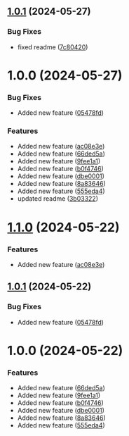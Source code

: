## [1.0.1](https://github.com/clouddrove-sandbox/auto-release-qms/compare/v1.0.0...v1.0.1) (2024-05-27)


### Bug Fixes

* fixed readme ([7c80420](https://github.com/clouddrove-sandbox/auto-release-qms/commit/7c804204ef85cf95bf17c2f060871f591085bb37))

# 1.0.0 (2024-05-27)


### Bug Fixes

* Added new feature ([05478fd](https://github.com/clouddrove-sandbox/auto-release-qms/commit/05478fddfc8d5ca9e2da8ff8683112828fc26477))


### Features

* Added new feature ([ac08e3e](https://github.com/clouddrove-sandbox/auto-release-qms/commit/ac08e3e2cd929d6483bd13d424358fa2f168a8b6))
* Added new feature ([66ded5a](https://github.com/clouddrove-sandbox/auto-release-qms/commit/66ded5ad496ded518aeae429716c48f29eb7c266))
* Added new feature ([9fee1a1](https://github.com/clouddrove-sandbox/auto-release-qms/commit/9fee1a17a926ace72b129b1f3dcff819cf18502d))
* Added new feature ([b0f4746](https://github.com/clouddrove-sandbox/auto-release-qms/commit/b0f4746ed398d58b501b9e9a5eff00ffca2fe52f))
* Added new feature ([dbe0001](https://github.com/clouddrove-sandbox/auto-release-qms/commit/dbe0001d6b6a699f0624a81a5211a794c8c7559d))
* Added new feature ([8a83646](https://github.com/clouddrove-sandbox/auto-release-qms/commit/8a83646b17ff6bb2562cce53057b93d105195b98))
* Added new feature ([555eda4](https://github.com/clouddrove-sandbox/auto-release-qms/commit/555eda441dfb77278919bf846f201be1b6bafa59))
* updated readme ([3b03322](https://github.com/clouddrove-sandbox/auto-release-qms/commit/3b03322e9396ffba7691ff52b3f9701194f0cf87))

# [1.1.0](https://github.com/clouddrove-sandbox/auto-release-qms/compare/v1.0.1...v1.1.0) (2024-05-22)


### Features

* Added new feature ([ac08e3e](https://github.com/clouddrove-sandbox/auto-release-qms/commit/ac08e3e2cd929d6483bd13d424358fa2f168a8b6))

## [1.0.1](https://github.com/clouddrove-sandbox/auto-release-qms/compare/v1.0.0...v1.0.1) (2024-05-22)


### Bug Fixes

* Added new feature ([05478fd](https://github.com/clouddrove-sandbox/auto-release-qms/commit/05478fddfc8d5ca9e2da8ff8683112828fc26477))

# 1.0.0 (2024-05-22)


### Features

* Added new feature ([66ded5a](https://github.com/clouddrove-sandbox/auto-release-qms/commit/66ded5ad496ded518aeae429716c48f29eb7c266))
* Added new feature ([9fee1a1](https://github.com/clouddrove-sandbox/auto-release-qms/commit/9fee1a17a926ace72b129b1f3dcff819cf18502d))
* Added new feature ([b0f4746](https://github.com/clouddrove-sandbox/auto-release-qms/commit/b0f4746ed398d58b501b9e9a5eff00ffca2fe52f))
* Added new feature ([dbe0001](https://github.com/clouddrove-sandbox/auto-release-qms/commit/dbe0001d6b6a699f0624a81a5211a794c8c7559d))
* Added new feature ([8a83646](https://github.com/clouddrove-sandbox/auto-release-qms/commit/8a83646b17ff6bb2562cce53057b93d105195b98))
* Added new feature ([555eda4](https://github.com/clouddrove-sandbox/auto-release-qms/commit/555eda441dfb77278919bf846f201be1b6bafa59))
